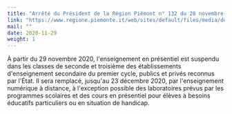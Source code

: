 ```yaml
---
title: "Arrêté du Président de la Région Piémont n° 132 du 28 novembre 2020. Suspension de l'enseignement en présentiel dans les classes de seconde et troisième des établissements d'enseignement secondaire du premier cycle"
link: "https://www.regione.piemonte.it/web/sites/default/files/media/documenti/2020-11/ord._n._132_del_28_novembre_2020_v3_0.pdf"
mail: ""
date: 2020-11-29
weight: 1
---
```


À partir du 29 novembre 2020, l'enseignement en présentiel est suspendu dans les classes de seconde et troisième des établissements d'enseignement secondaire du premier cycle, publics et privés reconnus par l'État. Il sera remplacé, jusqu'au 23 décembre 2020, par l'enseignement numérique à distance, à l'exception possible des laboratoires prévus par les programmes scolaires et des cours en présentiel pour élèves à besoins éducatifs particuliers ou en situation de handicap.